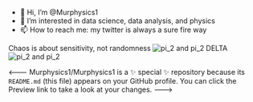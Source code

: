 - 👋 Hi, I’m @Murphysics1
- 👀 I’m interested in data science, data analysis, and physics
- 📫 How to reach me: my twitter is always a sure fire way

Chaos is about sensitivity, not randomness
![pi_2 and pi_2 DELTA](https://user-images.githubusercontent.com/88453737/152092743-7bddb54d-bf84-44fa-b864-266e51882455.gif)
![pi_2 and pi_2](https://user-images.githubusercontent.com/88453737/152092599-ec4bf320-9ad6-4e16-8441-d39a403777f5.gif)


<---
Murphysics1/Murphysics1 is a ✨ special ✨ repository because its `README.md` (this file) appears on your GitHub profile.
You can click the Preview link to take a look at your changes.
--->
